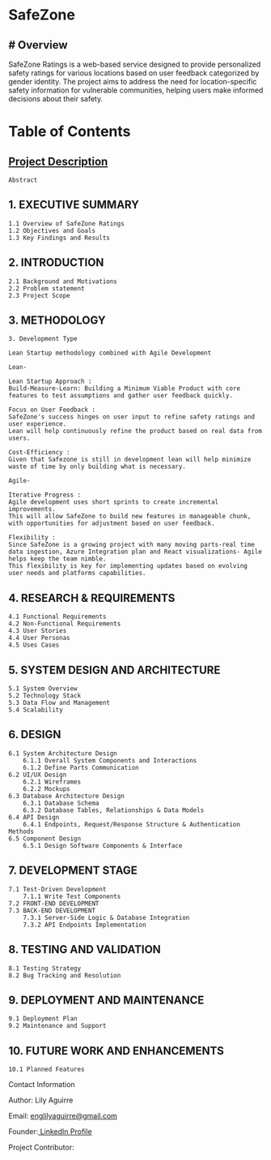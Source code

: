 # SafeZone


## # Overview


SafeZone Ratings is a web-based service designed to provide personalized safety ratings for various locations based on user feedback categorized by gender identity. The project aims to address the need for location-specific safety information for vulnerable communities, helping users make informed decisions about their safety.

# **Table of Contents**

## [Project Description](https://github.com/Lily-CS/SafeZone/tree/main/Project%20Introduction)
    Abstract
##  1. EXECUTIVE SUMMARY
    1.1 Overview of SafeZone Ratings
    1.2 Objectives and Goals
    1.3 Key Findings and Results
##  2. INTRODUCTION
    2.1 Background and Motivations
    2.2 Problem statement
    2.3 Project Scope

##  3. METHODOLOGY
    3. Development Type

    Lean Startup methodology combined with Agile Development

    Lean-

    Lean Startup Approach :
    Build-Measure-Learn: Building a Minimum Viable Product with core features to test assumptions and gather user feedback quickly.

    Focus on User Feedback :
    SafeZone's success hinges on user input to refine safety ratings and user experience.
    Lean will help continuously refine the product based on real data from users.

    Cost-Efficiency :
    Given that Safezone is still in development lean will help minimize waste of time by only building what is necessary.

    Agile-

    Iterative Progress :
    Agile development uses short sprints to create incremental improvements.
    This will allow SafeZone to build new features in manageable chunk, with opportunities for adjustment based on user feedback.

    Flexibility :
    Since SafeZone is a growing project with many moving parts-real time data ingestion, Azure Integration plan and React visualizations- Agile helps keep the team nimble.
    This flexibility is key for implementing updates based on evolving user needs and platforms capabilities.


##  4. RESEARCH & REQUIREMENTS
    4.1 Functional Requirements
    4.2 Non-Functional Requirements
    4.3 User Stories
    4.4 User Personas
    4.5 Uses Cases
##  5. SYSTEM DESIGN AND ARCHITECTURE
    5.1 System Overview
    5.2 Technology Stack
    5.3 Data Flow and Management
    5.4 Scalability
##  6. DESIGN
    6.1 System Architecture Design
        6.1.1 Overall System Components and Interactions
        6.1.2 Define Parts Communication
    6.2 UI/UX Design
        6.2.1 Wireframes
        6.2.2 Mockups
    6.3 Database Architecture Design
        6.3.1 Database Schema
        6.3.2 Database Tables, Relationships & Data Models
    6.4 API Design
        6.4.1 Endpoints, Request/Response Structure & Authentication Methods
    6.5 Component Design
        6.5.1 Design Software Components & Interface
##  7. DEVELOPMENT STAGE
    7.1 Test-Driven Development
        7.1.1 Write Test Components
    7.2 FRONT-END DEVELOPMENT
    7.3 BACK-END DEVELOPMENT
        7.3.1 Server-Side Logic & Database Integration
        7.3.2 API Endpoints Implementation
## 8. TESTING AND VALIDATION
    8.1 Testing Strategy
    8.2 Bug Tracking and Resolution
## 9. DEPLOYMENT AND MAINTENANCE
    9.1 Deployment Plan
    9.2 Maintenance and Support
## 10. FUTURE WORK AND ENHANCEMENTS
    10.1 Planned Features


Contact Information

Author: Lily Aguirre

Email: englilyaguirre@gmail.com

Founder:[ LinkedIn Profile](https://www.linkedin.com/in/lily-aguirre-9537a31a1/)

Project Contributor: